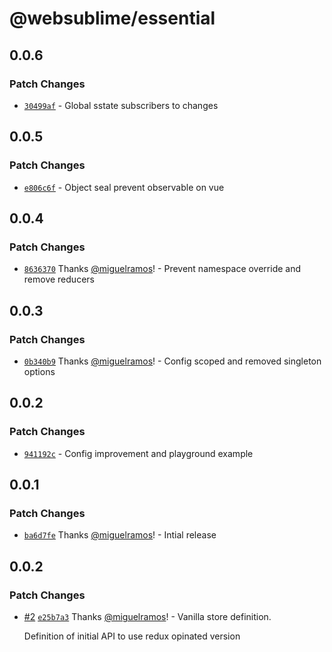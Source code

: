 # @websublime/essential

## 0.0.6

### Patch Changes

- [`30499af`](https://github.com/websublime/essential/commit/30499af2828a2b51b8814e15a7159c9a9d7a74bc) - Global sstate subscribers to changes

## 0.0.5

### Patch Changes

- [`e806c6f`](https://github.com/websublime/essential/commit/e806c6fc0846c5fef407404c2705a9320b7ee877) - Object seal prevent observable on vue

## 0.0.4

### Patch Changes

- [`8636370`](https://github.com/websublime/essential/commit/86363703d250e093686288f3388df2e6795d75ce) Thanks [@miguelramos](https://github.com/miguelramos)! - Prevent namespace override and remove reducers

## 0.0.3

### Patch Changes

- [`0b340b9`](https://github.com/websublime/essential/commit/0b340b9fb093785e73b7c8be2c20acf15ff73f58) Thanks [@miguelramos](https://github.com/miguelramos)! - Config scoped and removed singleton options

## 0.0.2

### Patch Changes

- [`941192c`](https://github.com/websublime/essential/commit/941192c13755a3ad3d11e41974d7b0905b7eae8e) - Config improvement and playground example

## 0.0.1

### Patch Changes

- [`ba6d7fe`](https://github.com/websublime/essential/commit/ba6d7fe8104b957a2dcec8dffedee82539d82ea2) Thanks [@miguelramos](https://github.com/miguelramos)! - Intial release

## 0.0.2

### Patch Changes

- [#2](https://github.com/websublime/essential/pull/2) [`e25b7a3`](https://github.com/websublime/essential/commit/e25b7a32c39bd6996094d8edc27bd432f014aa03) Thanks [@miguelramos](https://github.com/miguelramos)! - Vanilla store definition.

  Definition of initial API to use redux opinated version
